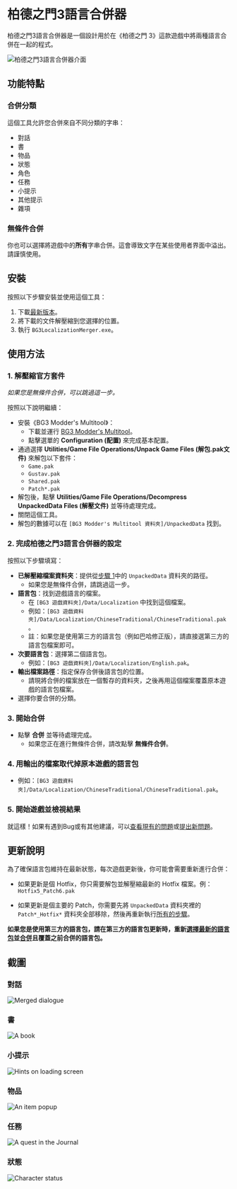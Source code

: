 # 柏德之門3語言合併器

柏德之門3語言合併器是一個設計用於在《柏德之門 3》這款遊戲中將兩種語言合併在一起的程式。

![柏德之門3語言合併器介面](imgs/merger_screenshot.zh-Hant.webp)

## 功能特點

### 合併分類

這個工具允許您合併來自不同分類的字串：

- 對話
- 書
- 物品
- 狀態
- 角色
- 任務
- 小提示
- 其他提示
- 雜項

### 無條件合併

你也可以選擇將遊戲中的**所有**字串合併。這會導致文字在某些使用者界面中溢出。請謹慎使用。

## 安裝

按照以下步驟安裝並使用這個工具：

1. 下載[最新版本](/../../releases/latest)。
2. 將下載的文件解壓縮到您選擇的位置。
3. 執行 `BG3LocalizationMerger.exe`。

## 使用方法

### 1. 解壓縮官方套件

_如果您是無條件合併，可以跳過這一步。_

按照以下說明繼續：

- 安裝《BG3 Modder's Multitool》：
  - 下載並運行 [BG3 Modder's Multitool](https://github.com/ShinyHobo/BG3-Modders-Multitool/releases)。
  - 點擊選單的 **Configuration (配置)** 來完成基本配置。
- 通過選擇 **Utilities/Game File Operations/Unpack Game Files (解包.pak文件)** 來解包以下套件：
  - `Game.pak`
  - `Gustav.pak`
  - `Shared.pak`
  - `Patch*.pak`
- 解包後，點擊 **Utilities/Game File Operations/Decompress UnpackedData Files (解壓文件)** 並等待處理完成。
- 關閉這個工具。
- 解包的數據可以在 `[BG3 Modder's Multitool 資料夾]/UnpackedData` 找到。

### 2. 完成柏德之門3語言合併器的設定

按照以下步驟填寫：

- **已解壓縮檔案資料夾**：提供從[步驟 1](#1-解壓縮官方套件)中的 `UnpackedData` 資料夾的路徑。
  - 如果您是無條件合併，請跳過這一步。
- **語言包**：找到遊戲語言的檔案。
  - 在 `[BG3 遊戲資料夾]/Data/Localization` 中找到這個檔案。
  - 例如：`[BG3 遊戲資料夾]/Data/Localization/ChineseTraditional/ChineseTraditional.pak`。
  - 註：如果您是使用第三方的語言包（例如巴哈修正版），請直接選第三方的語言包檔案即可。
- **次要語言包**：選擇第二個語言包。
  - 例如：`[BG3 遊戲資料夾]/Data/Localization/English.pak`。
- **輸出檔案路徑**：指定保存合併後語言包的位置。
  - 請現將合併的檔案放在一個暫存的資料夾，之後再用這個檔案覆蓋原本遊戲的語言包檔案。
- 選擇你要合併的分類。

### 3. 開始合併
- 點擊 **合併** 並等待處理完成。
  - 如果您正在進行無條件合併，請改點擊 **無條件合併**。

### 4. 用輸出的檔案取代掉原本遊戲的語言包
  - 例如：`[BG3 遊戲資料夾]/Data/Localization/ChineseTraditional/ChineseTraditional.pak`。

### 5. 開始遊戲並檢視結果

就這樣！如果有遇到Bug或有其他建議，可以[查看現有的問題](/../../issues)或[提出新問題](/../../issues/new)。

## 更新說明

為了確保語言包維持在最新狀態，每次遊戲更新後，你可能會需要重新進行合併：

- 如果更新是個 Hotfix，你只需要解包並解壓縮最新的 Hotfix 檔案。例：`Hotfix5_Patch6.pak`

- 如果更新是個主要的 Patch，你需要先將 `UnpackedData` 資料夾裡的 `Patch*_Hotfix*` 資料夾全部移除，然後再重新執行[所有的步驟](#使用方法)。

**如果您是使用第三方的語言包，請在第三方的語言包更新時，重新[選擇最新的語言包](#2-完成柏德之門3語言合併器的設定)並[合併](#3-開始合併)且覆蓋之前合併的語言包。**


## 截圖

### 對話
![Merged dialogue](imgs/dialog_screenshot.webp)

### 書
![A book](imgs/books_screenshot.webp)

### 小提示
![Hints on loading screen](imgs/hints_screenshot.webp)

### 物品
![An item popup](imgs/item_screenshot.webp)

### 任務
![A quest in the Journal](imgs/quest_screenshot.webp)

### 狀態
![Character status](imgs/status_screenshot.webp)